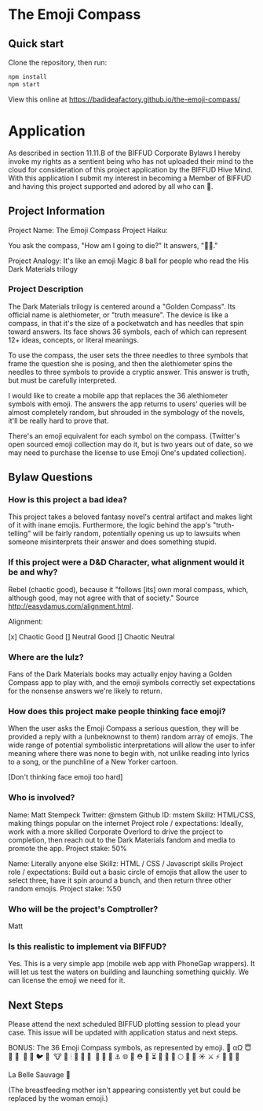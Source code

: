 # The Emoji Compass

## Quick start

Clone the repository, then run:

```sh
npm install
npm start
```

View this online at https://badideafactory.github.io/the-emoji-compass/

# Application

As described in section 11.11.B of the BIFFUD Corporate Bylaws I hereby invoke my rights as a sentient being who has not uploaded their mind to the cloud for consideration of this project application by the BIFFUD Hive Mind. With this application I submit my interest in becoming a Member of BIFFUD and having this project supported and adored by all who can 🤔.

## Project Information

Project Name: The Emoji Compass
Project Haiku: 

You ask the compass,
"How am I going to die?"
It answers, "🦉🍞."

Project Analogy: It's like an emoji Magic 8 ball for people who read the His Dark Materials trilogy

### Project Description

The Dark Materials trilogy is centered around a "Golden Compass". Its official name is alethiometer, or "truth measure". The device is like a compass, in that it's the size of a pocketwatch and has needles that spin toward answers. Its face shows 36 symbols, each of which can represent 12+ ideas, concepts, or literal meanings. 

To use the compass, the user sets the three needles to three symbols that frame the question she is posing, and then the alethiometer spins the needles to three symbols to provide a cryptic answer. This answer is truth, but must be carefully interpreted. 

I would like to create a mobile app that replaces the 36 alethiometer symbols with emoji. The answers the app returns to users' queries will be almost completely random, but shrouded in the symbology of the novels, it'll be really hard to prove that.

There's an emoji equivalent for each symbol on the compass. (Twitter's open sourced emoji collection may do it, but is two years out of date, so we may need to purchase the license to use Emoji One's updated collection).

## Bylaw Questions

### How is this project a bad idea?

This project takes a beloved fantasy novel's central artifact and makes light of it with inane emojis. Furthermore, the logic behind the app's "truth-telling" will be fairly random, potentially opening us up to lawsuits when someone misinterprets their answer and does something stupid.

### If this project were a D&D Character, what alignment would it be and why?

Rebel (chaotic good), because it "follows [its] own moral compass, which, although good, may not agree with that of society." Source http://easydamus.com/alignment.html. 

Alignment:

[x] Chaotic Good
[] Neutral Good
[] Chaotic Neutral

### Where are the lulz?

Fans of the Dark Materials books may actually enjoy having a Golden Compass app to play with, and the emoji symbols correctly set expectations for the nonsense answers we're likely to return. 

### How does this project make people thinking face emoji?

When the user asks the Emoji Compass a serious question, they will be provided a reply with a (unbeknownst to them) random array of emojis. The wide range of potential symbolistic interpretations will allow the user to infer meaning where there was none to begin with, not unlike reading into lyrics to a song, or the punchline of a New Yorker cartoon.

[Don't thinking face emoji too hard]

### Who is involved?

Name: Matt Stempeck
Twitter: @mstem
Github ID: mstem
Skillz: HTML/CSS, making things popular on the internet
Project role / expectations: Ideally, work with a more skilled Corporate Overlord to drive the project to completion, then reach out to the Dark Materials fandom and media to promote the app.
Project stake: 50%

Name: Literally anyone else
Skillz: HTML / CSS / Javascript skills
Project role / expectations: Build out a basic circle of emojis that allow the user to select three, have it spin around a bunch, and then return three other random emojis.
Project stake: %50

### Who will be the project's Comptroller?
Matt

### Is this realistic to implement via BIFFUD?

Yes. This is a very simple app (mobile web app with PhoneGap wrappers). It will let us test the waters on building and launching something quickly. We can license the emoji we need for it.

## Next Steps

Please attend the next scheduled BIFFUD plotting session to plead your case. This issue will be updated with application status and next steps.

BONUS: The 36 Emoji Compass symbols, as represented by emoji. 
🐘
αΩ 
😇
‎ 🐜
‎🍏
‎ 👶
‎🐝
‎🐦
 ‎🍞
 ‎ 🐮
 ‎🐫
 ‎🕯
 ‎🍲
 🦎
 ‎💠
 ‎ ‎🎉
🐊
🐬
⚓
🌐
🦅
⛑️
 🐎
⏳
🎸
🤱
🎎
🌕
🦉
🐍
☀
⚔️
 ⚡
 ‎🌳
🌹
👹

La Belle Sauvage 🛶

(The breastfeeding mother isn't appearing consistently yet but could be replaced by the woman emoji.)
